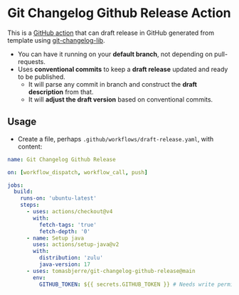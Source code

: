 # Git Changelog Github Release Action

This is a
[GitHub action](https://docs.github.com/en/actions/creating-actions/about-custom-actions)
that can draft release in GitHub generated from template using
[git-changelog-lib](https://github.com/tomasbjerre/git-changelog-lib).

- You can have it running on your **default branch**, not depending on
  pull-requests.
- Uses **conventional commits** to keep a **draft release** updated and ready to
  be published.
  - It will parse any commit in branch and construct the **draft description**
    from that.
  - It will **adjust the draft version** based on conventional commits.

## Usage

- Create a file, perhaps `.github/workflows/draft-release.yaml`, with content:

```yaml
name: Git Changelog Github Release

on: [workflow_dispatch, workflow_call, push]

jobs:
  build:
    runs-on: 'ubuntu-latest'
    steps:
      - uses: actions/checkout@v4
        with:
          fetch-tags: 'true'
          fetch-depth: '0'
      - name: Setup java
        uses: actions/setup-java@v2
        with:
          distribution: 'zulu'
          java-version: 17
      - uses: tomasbjerre/git-changelog-github-release@main
        env:
          GITHUB_TOKEN: ${{ secrets.GITHUB_TOKEN }} # Needs write permission in Github menu '/settings/actions'
```
